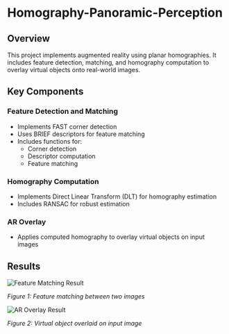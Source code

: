 # Homography-Panoramic-Perception

## Overview

This project implements augmented reality using planar homographies. It includes feature detection, matching, and homography computation to overlay virtual objects onto real-world images.

## Key Components

### Feature Detection and Matching

- Implements FAST corner detection
- Uses BRIEF descriptors for feature matching
- Includes functions for:
  - Corner detection
  - Descriptor computation
  - Feature matching

### Homography Computation

- Implements Direct Linear Transform (DLT) for homography estimation
- Includes RANSAC for robust estimation

### AR Overlay

- Applies computed homography to overlay virtual objects on input images

## Results

![Feature Matching Result](path/to/feature_matching_result.png)

*Figure 1: Feature matching between two images*

![AR Overlay Result](path/to/ar_overlay_result.png)

*Figure 2: Virtual object overlaid on input image*

